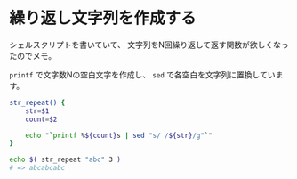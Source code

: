 # 繰り返し文字列を作成する

シェルスクリプトを書いていて、
文字列をN回繰り返して返す関数が欲しくなったのでメモ。

`printf` で文字数Nの空白文字を作成し、
`sed` で各空白を文字列に置換しています。

```sh
str_repeat() {
    str=$1
    count=$2

    echo "`printf %${count}s | sed "s/ /${str}/g"`"
}

echo $( str_repeat "abc" 3 )
# => abcabcabc
```
